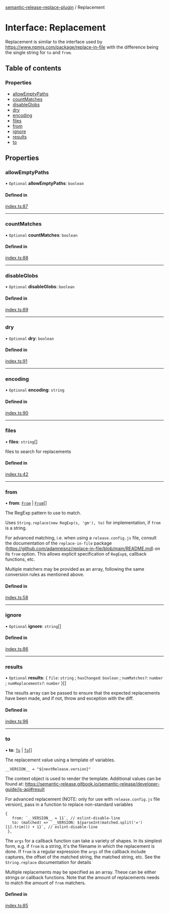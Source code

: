 [semantic-release-replace-plugin](../README.md) / Replacement

# Interface: Replacement

Replacement is similar to the interface used by https://www.npmjs.com/package/replace-in-file
with the difference being the single string for `to` and `from`.

## Table of contents

### Properties

- [allowEmptyPaths](Replacement.md#allowemptypaths)
- [countMatches](Replacement.md#countmatches)
- [disableGlobs](Replacement.md#disableglobs)
- [dry](Replacement.md#dry)
- [encoding](Replacement.md#encoding)
- [files](Replacement.md#files)
- [from](Replacement.md#from)
- [ignore](Replacement.md#ignore)
- [results](Replacement.md#results)
- [to](Replacement.md#to)

## Properties

### allowEmptyPaths

• `Optional` **allowEmptyPaths**: `boolean`

#### Defined in

[index.ts:87](https://github.com/centralnicgroup-opensource/rtldev-middleware-semantic-release-replace-plugin/blob/270a314/src/index.ts#L87)

___

### countMatches

• `Optional` **countMatches**: `boolean`

#### Defined in

[index.ts:88](https://github.com/centralnicgroup-opensource/rtldev-middleware-semantic-release-replace-plugin/blob/270a314/src/index.ts#L88)

___

### disableGlobs

• `Optional` **disableGlobs**: `boolean`

#### Defined in

[index.ts:89](https://github.com/centralnicgroup-opensource/rtldev-middleware-semantic-release-replace-plugin/blob/270a314/src/index.ts#L89)

___

### dry

• `Optional` **dry**: `boolean`

#### Defined in

[index.ts:91](https://github.com/centralnicgroup-opensource/rtldev-middleware-semantic-release-replace-plugin/blob/270a314/src/index.ts#L91)

___

### encoding

• `Optional` **encoding**: `string`

#### Defined in

[index.ts:90](https://github.com/centralnicgroup-opensource/rtldev-middleware-semantic-release-replace-plugin/blob/270a314/src/index.ts#L90)

___

### files

• **files**: `string`[]

files to search for replacements

#### Defined in

[index.ts:42](https://github.com/centralnicgroup-opensource/rtldev-middleware-semantic-release-replace-plugin/blob/270a314/src/index.ts#L42)

___

### from

• **from**: [`From`](../README.md#from) \| [`From`](../README.md#from)[]

The RegExp pattern to use to match.

Uses `String.replace(new RegExp(s, 'gm'), to)` for implementation, if
`from` is a string.

For advanced matching, i.e. when using a `release.config.js` file, consult
the documentation of the `replace-in-file` package
(https://github.com/adamreisnz/replace-in-file/blob/main/README.md) on its
`from` option. This allows explicit specification of `RegExp`s, callback
functions, etc.

Multiple matchers may be provided as an array, following the same
conversion rules as mentioned above.

#### Defined in

[index.ts:58](https://github.com/centralnicgroup-opensource/rtldev-middleware-semantic-release-replace-plugin/blob/270a314/src/index.ts#L58)

___

### ignore

• `Optional` **ignore**: `string`[]

#### Defined in

[index.ts:86](https://github.com/centralnicgroup-opensource/rtldev-middleware-semantic-release-replace-plugin/blob/270a314/src/index.ts#L86)

___

### results

• `Optional` **results**: \{ `file`: `string` ; `hasChanged`: `boolean` ; `numMatches?`: `number` ; `numReplacements?`: `number`  }[]

The results array can be passed to ensure that the expected replacements
have been made, and if not, throw and exception with the diff.

#### Defined in

[index.ts:96](https://github.com/centralnicgroup-opensource/rtldev-middleware-semantic-release-replace-plugin/blob/270a314/src/index.ts#L96)

___

### to

• **to**: [`To`](../README.md#to) \| [`To`](../README.md#to)[]

The replacement value using a template of variables.

`__VERSION__ = "${nextRelease.version}"`

The context object is used to render the template. Additional values
can be found at: https://semantic-release.gitbook.io/semantic-release/developer-guide/js-api#result

For advanced replacement (NOTE: only for use with `release.config.js` file version), pass in a function to replace non-standard variables
```
{
   from: `__VERSION__ = 11`, // eslint-disable-line
   to: (matched) => `__VERSION: ${parseInt(matched.split('=')[1].trim()) + 1}`, // eslint-disable-line
 },
```

The `args` for a callback function can take a variety of shapes. In its
simplest form, e.g. if `from` is a string, it's the filename in which the
replacement is done. If `from` is a regular expression the `args` of the
callback include captures, the offset of the matched string, the matched
string, etc. See the `String.replace` documentation for details

Multiple replacements may be specified as an array. These can be either
strings or callback functions. Note that the amount of replacements needs
to match the amount of `from` matchers.

#### Defined in

[index.ts:85](https://github.com/centralnicgroup-opensource/rtldev-middleware-semantic-release-replace-plugin/blob/270a314/src/index.ts#L85)
